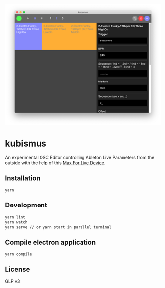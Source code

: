![Kubismus OSC Editor](https://raw.githubusercontent.com/adzialocha/kubismus/master/screenshot.png)

# kubismus

An experimental OSC Editor controlling Ableton Live Parameters from the outside with the help of this [Max For Live Device](https://github.com/adzialocha/solo-link-m4l).

## Installation

```
yarn
```

## Development

```
yarn lint
yarn watch
yarn serve // or yarn start in parallel terminal
```

## Compile electron application

```
yarn compile
```

## License

GLP v3
